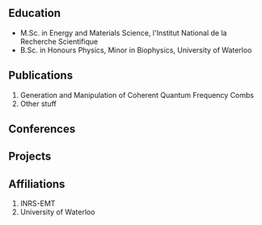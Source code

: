 ## Education
- M.Sc. in Energy and Materials Science, l'Institut National de la Recherche Scientifique
- B.Sc. in Honours Physics, Minor in Biophysics, University of Waterloo

## Publications
1. Generation and Manipulation of Coherent Quantum Frequency Combs
2. Other stuff

## Conferences

## Projects


## Affiliations
1. INRS-EMT
2. University of Waterloo
